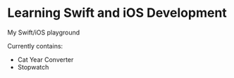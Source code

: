 # Learning Swift and iOS Development
My Swift/iOS playground

Currently contains:

* Cat Year Converter
* Stopwatch
